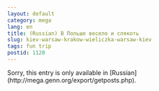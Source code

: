 ```yaml
---
layout: default
category: mega
lang: en
title: (Russian) В Польше весело и слякоть
slug: kiev-warsaw-krakow-wieliczka-warsaw-kiev
tags: fun trip 
postid: 1120
---
```

<p>Sorry, this entry is only available in [Russian](http://mega.genn.org/export/getposts.php).</p>